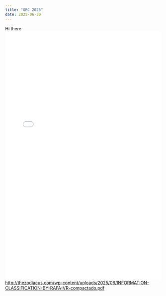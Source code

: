 ```yaml
---
title: "GRC 2025"
date: 2025-06-30
---
```

Hi there
<embed src="[https://janedoe.github.io/pdfs/resume.pdf](http://thezodiacus.com/wp-content/uploads/2025/06/INFORMATION-CLASSIFICATION-BY-RAFA-VR-compactado.pdf)" width="100%" height="800px">
http://thezodiacus.com/wp-content/uploads/2025/06/INFORMATION-CLASSIFICATION-BY-RAFA-VR-compactado.pdf
